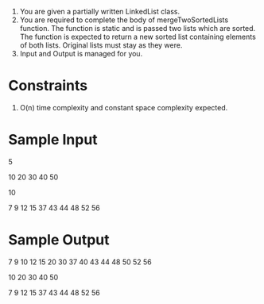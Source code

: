 1. You are given a partially written LinkedList class.
2. You are required to complete the body of mergeTwoSortedLists function. The function is static and is passed two lists which are sorted. The function is expected to return a new sorted list containing elements of both lists. Original lists must stay as they were.
3. Input and Output is managed for you.


# Constraints

1. O(n) time complexity and constant space complexity expected.

# Sample Input

5

10 20 30 40 50

10

7 9 12 15 37 43 44 48 52 56

# Sample Output

7 9 10 12 15 20 30 37 40 43 44 48 50 52 56 

10 20 30 40 50 

7 9 12 15 37 43 44 48 52 56 